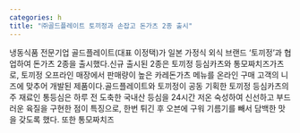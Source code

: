 ```yaml
---
categories: h
title: "㈜골드플레이트 토끼정과 손잡고 돈가츠 2종 출시"
---
```

냉동식품 전문기업 골드플레이트(대표 이정택)가 일본 가정식 외식 브랜드 ‘토끼정’과 협업하여 돈가츠 2종을 출시했다.신규 출시된 2종은 토끼정 등심카츠와 통모짜치즈가츠로, 토끼정 오프라인 매장에서 판매량이 높은 카레돈가츠 메뉴를 온라인 구매 고객의 니즈에 맞추어 개발된 제품이다.골드플레이트와 토끼정이 공동 기획한 토끼정 등심카츠의 주 재료인 통등심은 하루 전 도축한 국내산 등심을 24시간 저온 숙성하여 신선하고 부드러운 육질을 구현한 점이 특징으로, 한번 튀긴 후 오븐에 구워 기름기를 빼서 담백한 맛을 갖도록 했다. 또한 통모짜치즈